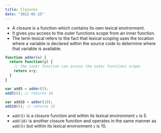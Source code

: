 ```yaml
---
title: Closures
date: "2022-02-15"
---
```


- A closure is a function which contains its own lexical environment.
- It gives you access to the outer functions scope from an inner function.
- The term lexical refers to the fact that lexical scoping uses the location where a variable is declared within the source code to determine where that variable is available. 

```javascript 
function adder(x) {
  return function(y) {
    // the inner function can access the outer functions scope.
    return x+y; 
  }
}

var add5 = adder(5);
add5(5); // returns 10

var add10 = adder(10);
add10(5); // returns 15
```

- `add(5)` is a closure function and within its lexical environment `x` is 5.
- `add(10)` is another closure function and operates in the same manner as `add(5)` but within its lexical environment `x` is 10.